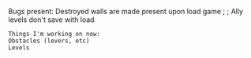 Bugs present:
Destroyed walls are made present upon load game ; ; Ally levels don't save with load
```
Things I'm working on now:
Obstacles (levers, etc)
Levels
